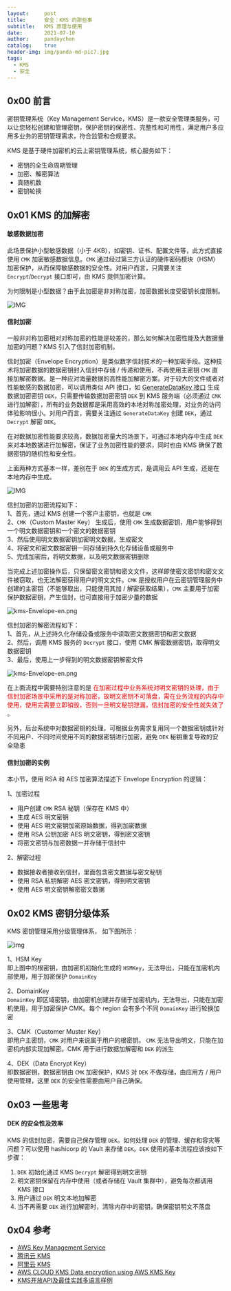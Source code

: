 ```yaml
---
layout:     post
title:      安全：KMS 的那些事
subtitle:   KMS 原理与使用
date:       2021-07-10
author:     pandaychen
catalog:    true
header-img: img/panda-md-pic7.jpg
tags:
  - KMS
  - 安全
---
```



##  0x00    前言
密钥管理系统（Key Management Service，KMS）是一款安全管理类服务，可以让您轻松创建和管理密钥，保护密钥的保密性、完整性和可用性，满足用户多应用多业务的密钥管理需求，符合监管和合规要求。

KMS 是基于硬件加密机的云上密钥管理系统，核心服务如下：
- 密钥的全生命周期管理
- 加密、解密算法
- 真随机数
- 密钥轮换

##  0x01    KMS 的加解密

####  敏感数据加密
此场景保护小型敏感数据（小于 4KB），如密钥、证书、配置文件等，此方式直接使用 `CMK` 加密敏感数据信息。`CMK` 通过经过第三方认证的硬件密码模块（HSM）加密保护，从而保障敏感数据的安全性。对用户而言，只需要关注 `Encrypt`/`Decrypt` 接口即可，由 KMS 提供加密计算。

为何限制是小型数据？由于此加密是非对称加密，加密数据长度受密钥长度限制。


![IMG](https://raw.githubusercontent.com/pandaychen/pandaychen.github.io/master/blog_img/kms/small_data_kms.png)

####    信封加密
一般非对称加密相对对称加密的性能是较差的，那么如何解决加密性能及大数据量加密的问题？KMS 引入了信封加密机制。

信封加密（Envelope Encryption）是类似数字信封技术的一种加密手段。这种技术将加密数据的数据密钥封入信封中存储 / 传递和使用，不再使用主密钥 `CMK` 直接加解密数据。是一种应对海量数据的高性能加解密方案。对于较大的文件或者对性能敏感的数据加密，可以调用类似 API 接口，如 [GenerateDataKey 接口](https://cloud.tencent.com/document/product/573/34419) 生成数据加密密钥 `DEK`，只需要传输数据加密密钥 `DEK` 到 KMS 服务端（必须通过 `CMK` 进行加解密），所有的业务数据都是采用高效的本地对称加密处理，对业务的访问体验影响很小。对用户而言，需要关注通过 `GenerateDataKey` 创建 `DEK`，通过 `Decrypt` 解密 `DEK`。

在对数据加密性能要求较高，数据加密量大的场景下，可通过本地内存中生成 `DEK` 来对本地数据进行加解密，保证了业务加密性能的要求，同时也由 KMS 确保了数据密钥的随机性和安全性。

上面两种方式基本一样，差别在于 `DEK` 的生成方式，是调用云 API 生成，还是在本地内存中生成。

![IMG](https://raw.githubusercontent.com/pandaychen/pandaychen.github.io/master/blog_img/kms/normal_data_kms.png)

信封加密的加密流程如下：<br>
1、首先，通过 KMS 创建一个客户主密钥，也就是 `CMK`<br>
2、`CMK`（Custom Master Key） 生成后，使用 `CMK` 生成数据密钥，用户能够得到一个明文数据密钥和一个密文的数据密钥 <br>
3、然后使用明文数据密钥加密明文数据，生成密文 <br>
4、将密文和密文数据密钥一同存储到持久化存储设备或服务中 <br>
5、完成加密后，将明文数据，以及明文数据密钥删除 <br>

当完成上述加密操作后，只保留密文密钥和密文文件，这样即使密文密钥和密文文件被窃取，也无法解密获得用户的明文文件。`CMK` 是授权用户在云密钥管理服务中创建的主密钥（不能够取出，只能使用其加 / 解密获取结果），`CMK` 主要用于加密保护数据密钥，产生信封，也可直接用于加密少量的数据

![kms-Envelope-en.png](https://raw.githubusercontent.com/pandaychen/pandaychen.github.io/master/blog_img/kms/kms_Envelope_en.png)

信封加密的解密流程如下：<br>
1、首先，从上述持久化存储设备或服务中读取密文数据密钥和密文数据 <br>
2、然后，调用 KMS 服务的 `Decrypt` 接口，使用 CMK 解密数据密钥，取得明文数据密钥 <br>
3、最后，使用上一步得到的明文数据密钥解密文件 <br>

![kms-Envelope-en.png](https://raw.githubusercontent.com/pandaychen/pandaychen.github.io/master/blog_img/kms/kms_Envelope_dec.png)

在上面流程中需要特别注意的是 <font color="#dd0000"> 在加密过程中业务系统对明文密钥的处理，由于信封加密场景中采用的是对称加密，故明文密钥不可落盘，需在业务流程的内存中使用，使用完需要立即销毁，否则一旦明文秘钥泄漏，信封加密的安全性就失效了 </font>。

另外，后台系统中对数据密钥的处理，可根据业务需求复用同一个数据密钥或针对不同用户、不同时间使用不同的数据密钥进行加密，避免 `DEK` 秘钥重复导致的安全隐患

####    信封加密的实例
本小节，使用 RSA 和 AES 加密算法描述下 Envelope Encryption 的逻辑：

1、加密过程 <br>
-   用户创建 `CMK` RSA 秘钥（保存在 KMS 中）
-   生成 AES 明文密钥
-   使用 AES 明文密钥加密原始数据，得到加密数据
-   使用 RSA 公钥加密 AES 明文密钥，得到密文密钥
-   将密文密钥与加密数据一并存储于信封中

2、解密过程 <br>
-   数据接收者接收到信封，里面包含密文数据与密文秘钥
-   使用 RSA 私钥解密 AES 密文密钥，得到明文密钥
-   使用 AES 明文密钥解密密文数据


##  0x02  KMS 密钥分级体系
KMS 密钥管理采用分级管理体系， 如下图所示：

![img](https://raw.githubusercontent.com/pandaychen/pandaychen.github.io/master/blog_img/kms/kms_mkey_duo_level.png)

1、HSM Key<br>
即上图中的根密钥，由加密机初始化生成的 `HSMKey`，无法导出，只能在加密机内部使用，用于加密保护 `DomainKey`

2、DomainKey<br>
`DomainKey` 即区域密钥，由加密机创建并存储于加密机内，无法导出，只能在加密机使用，用于加密保护 CMK。每个 region 会有多个不同 `DomainKey` 进行轮换加密

3、CMK（Customer Muster Key）<br>
即用户主密钥，`CMK` 对用户来说属于用户的根密钥。 `CMK` 无法导出明文，只能在加密机内部实现加解密。CMK 用于进行数据加解密和 `DEK` 的派生

4、DEK（Data Encrypt Key）<br>
即数据密钥，数据密钥由 `CMK` 加密保护，KMS 对 `DEK` 不做存储，由应用方 / 用户使用管理，这里 `DEK` 的安全性需要由用户自己确保。


##  0x03 一些思考

####  DEK 的安全性及效率
KMS 的信封加密，需要自己保存管理 `DEK`。如何处理 `DEK` 的管理、缓存和容灾等问题？可以使用 hashicorp 的 Vault 来存储 `DEK`。`DEK` 使用的基本流程应该按如下步骤：

1.  `DEK` 初始化通过 KMS `Decrypt` 解密得到明文密钥
2.  明文密钥保留在内存中使用（或者存储在 Vault 集群中），避免每次都调用 KMS 接口
3.  用户通过 `DEK` 明文本地加解密
4.  当不再需要 `DEK` 进行加解密时，清除内存中的密钥，确保密钥明文不落盘


##  0x04    参考
-   [AWS Key Management Service](https://docs.aws.amazon.com/zh_cn/kms/latest/developerguide/concepts.html)
-   [腾讯云 KMS](https://cloud.tencent.com/document/product/573/8790)
-   [阿里云 KMS](https://help.aliyun.com/document_detail/42339.html)
-   [AWS CLOUD KMS Data encryption using AWS KMS Key](https://tech.david-cheong.com/data-encryption-using-aws-kms-key/)
-   [KMS开放API及最佳实践多语言样例](https://github.com/aliyun/alibabacloud-kms-demo)